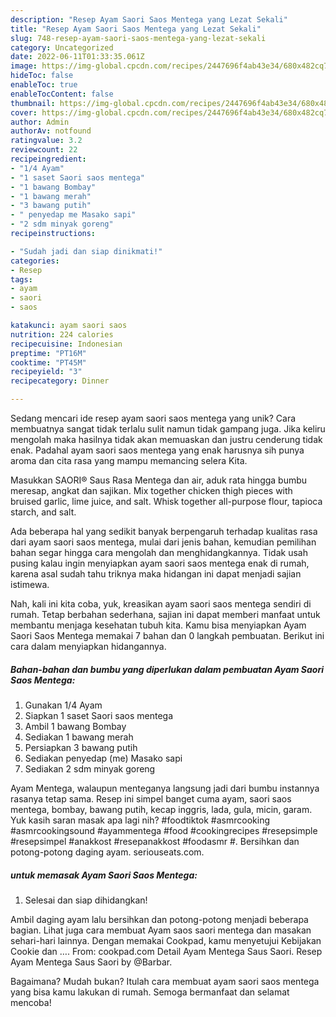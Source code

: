 ```yaml
---
description: "Resep Ayam Saori Saos Mentega yang Lezat Sekali"
title: "Resep Ayam Saori Saos Mentega yang Lezat Sekali"
slug: 748-resep-ayam-saori-saos-mentega-yang-lezat-sekali
category: Uncategorized
date: 2022-06-11T01:33:35.061Z
image: https://img-global.cpcdn.com/recipes/2447696f4ab43e34/680x482cq70/ayam-saori-saos-mentega-foto-resep-utama.jpg
hideToc: false
enableToc: true
enableTocContent: false
thumbnail: https://img-global.cpcdn.com/recipes/2447696f4ab43e34/680x482cq70/ayam-saori-saos-mentega-foto-resep-utama.jpg
cover: https://img-global.cpcdn.com/recipes/2447696f4ab43e34/680x482cq70/ayam-saori-saos-mentega-foto-resep-utama.jpg
author: Admin
authorAv: notfound
ratingvalue: 3.2
reviewcount: 22
recipeingredient:
- "1/4 Ayam"
- "1 saset Saori saos mentega"
- "1 bawang Bombay"
- "1 bawang merah"
- "3 bawang putih"
- " penyedap me Masako sapi"
- "2 sdm minyak goreng"
recipeinstructions:

- "Sudah jadi dan siap dinikmati!"
categories:
- Resep
tags:
- ayam
- saori
- saos

katakunci: ayam saori saos 
nutrition: 224 calories
recipecuisine: Indonesian
preptime: "PT16M"
cooktime: "PT45M"
recipeyield: "3"
recipecategory: Dinner

---
```





Sedang mencari ide resep ayam saori saos mentega yang unik? Cara membuatnya sangat tidak terlalu sulit namun tidak gampang juga. Jika keliru mengolah maka hasilnya tidak akan memuaskan dan justru cenderung tidak enak. Padahal ayam saori saos mentega yang enak harusnya sih punya aroma dan cita rasa yang mampu memancing selera Kita.





Masukkan SAORI® Saus Rasa Mentega dan air, aduk rata hingga bumbu meresap, angkat dan sajikan. Mix together chicken thigh pieces with bruised garlic, lime juice, and salt. Whisk together all-purpose flour, tapioca starch, and salt.

Ada beberapa hal yang sedikit banyak berpengaruh terhadap kualitas rasa dari ayam saori saos mentega, mulai dari jenis bahan, kemudian pemilihan bahan segar hingga cara mengolah dan menghidangkannya. Tidak usah pusing kalau ingin menyiapkan ayam saori saos mentega enak di rumah, karena asal sudah tahu triknya maka hidangan ini dapat menjadi sajian istimewa.






Nah, kali ini kita coba, yuk, kreasikan ayam saori saos mentega sendiri di rumah. Tetap berbahan sederhana, sajian ini dapat memberi manfaat untuk membantu menjaga kesehatan tubuh kita. Kamu bisa menyiapkan Ayam Saori Saos Mentega memakai 7 bahan dan 0 langkah pembuatan. Berikut ini cara dalam menyiapkan hidangannya.

<!--inarticleads1-->

##### Bahan-bahan dan bumbu yang diperlukan dalam pembuatan Ayam Saori Saos Mentega:

1. Gunakan 1/4 Ayam
1. Siapkan 1 saset Saori saos mentega
1. Ambil 1 bawang Bombay
1. Sediakan 1 bawang merah
1. Persiapkan 3 bawang putih
1. Sediakan  penyedap (me) Masako sapi
1. Sediakan 2 sdm minyak goreng


Ayam Mentega, walaupun menteganya langsung jadi dari bumbu instannya rasanya tetap sama. Resep ini simpel banget cuma ayam, saori saos mentega, bombay, bawang putih, kecap inggris, lada, gula, micin, garam. Yuk kasih saran masak apa lagi nih? #foodtiktok #asmrcooking #asmrcookingsound #ayammentega #food #cookingrecipes #resepsimple #resepsimpel #anakkost #resepanakkost #foodasmr #. Bersihkan dan potong-potong daging ayam. seriouseats.com. 

<!--inarticleads2-->

#####  untuk memasak Ayam Saori Saos Mentega:


1. Selesai dan siap dihidangkan!

Ambil daging ayam lalu bersihkan dan potong-potong menjadi beberapa bagian. Lihat juga cara membuat Ayam saos saori mentega dan masakan sehari-hari lainnya. Dengan memakai Cookpad, kamu menyetujui Kebijakan Cookie dan …. From: cookpad.com Detail Ayam Mentega Saus Saori. Resep Ayam Mentega Saus Saori by @Barbar. 

Bagaimana? Mudah bukan? Itulah cara membuat ayam saori saos mentega yang bisa kamu lakukan di rumah. Semoga bermanfaat dan selamat mencoba!
